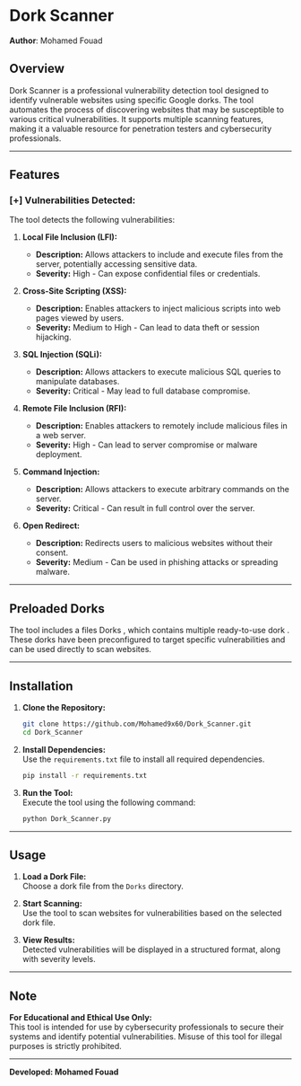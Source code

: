 # Dork Scanner  

**Author**: Mohamed Fouad  

## Overview  
Dork Scanner is a professional vulnerability detection tool designed to identify vulnerable websites using specific Google dorks. The tool automates the process of discovering websites that may be susceptible to various critical vulnerabilities. It supports multiple scanning features, making it a valuable resource for penetration testers and cybersecurity professionals.  

---

## Features  

### [+] Vulnerabilities Detected:
The tool detects the following vulnerabilities:  

1. **Local File Inclusion (LFI):**  
   - **Description:** Allows attackers to include and execute files from the server, potentially accessing sensitive data.  
   - **Severity:** High - Can expose confidential files or credentials.  

2. **Cross-Site Scripting (XSS):**  
   - **Description:** Enables attackers to inject malicious scripts into web pages viewed by users.  
   - **Severity:** Medium to High - Can lead to data theft or session hijacking.  

3. **SQL Injection (SQLi):**  
   - **Description:** Allows attackers to execute malicious SQL queries to manipulate databases.  
   - **Severity:** Critical - May lead to full database compromise.  

4. **Remote File Inclusion (RFI):**  
   - **Description:** Enables attackers to remotely include malicious files in a web server.  
   - **Severity:** High - Can lead to server compromise or malware deployment.  

5. **Command Injection:**  
   - **Description:** Allows attackers to execute arbitrary commands on the server.  
   - **Severity:** Critical - Can result in full control over the server.  

6. **Open Redirect:**  
   - **Description:** Redirects users to malicious websites without their consent.  
   - **Severity:** Medium - Can be used in phishing attacks or spreading malware.  

---

## Preloaded Dorks  
The tool includes a files Dorks , which contains multiple ready-to-use dork . These dorks have been preconfigured to target specific vulnerabilities and can be used directly to scan websites.  

---

## Installation  

1. **Clone the Repository:**  
   ```bash
   git clone https://github.com/Mohamed9x60/Dork_Scanner.git
   cd Dork_Scanner
   ```

2. **Install Dependencies:**  
   Use the `requirements.txt` file to install all required dependencies.  
   ```bash
   pip install -r requirements.txt
   ```

3. **Run the Tool:**  
   Execute the tool using the following command:  
   ```bash
   python Dork_Scanner.py
   ```

---

## Usage  
1. **Load a Dork File:**  
   Choose a dork file from the `Dorks` directory.  

2. **Start Scanning:**  
   Use the tool to scan websites for vulnerabilities based on the selected dork file.  

3. **View Results:**  
   Detected vulnerabilities will be displayed in a structured format, along with severity levels.  
  

---

## Note  
**For Educational and Ethical Use Only:**  
This tool is intended for use by cybersecurity professionals to secure their systems and identify potential vulnerabilities. Misuse of this tool for illegal purposes is strictly prohibited.  

---  

**Developed: Mohamed Fouad**
